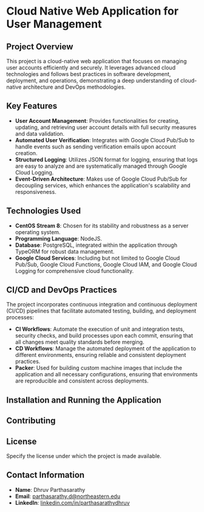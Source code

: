 # Cloud Native Web Application for User Management

## Project Overview

This project is a cloud-native web application that focuses on managing user accounts efficiently and securely. It leverages advanced cloud technologies and follows best practices in software development, deployment, and operations, demonstrating a deep understanding of cloud-native architecture and DevOps methodologies.

## Key Features

- **User Account Management**: Provides functionalities for creating, updating, and retrieving user account details with full security measures and data validation.
- **Automated User Verification**: Integrates with Google Cloud Pub/Sub to handle events such as sending verification emails upon account creation.
- **Structured Logging**: Utilizes JSON format for logging, ensuring that logs are easy to analyze and are systematically managed through Google Cloud Logging.
- **Event-Driven Architecture**: Makes use of Google Cloud Pub/Sub for decoupling services, which enhances the application's scalability and responsiveness.

## Technologies Used

- **CentOS Stream 8**: Chosen for its stability and robustness as a server operating system.
- **Programming Language**: NodeJS.
- **Database**: PostgreSQL, integrated within the application through TypeORM for robust data management.
- **Google Cloud Services**: Including but not limited to Google Cloud Pub/Sub, Google Cloud Functions, Google Cloud IAM, and Google Cloud Logging for comprehensive cloud functionality.

## CI/CD and DevOps Practices

The project incorporates continuous integration and continuous deployment (CI/CD) pipelines that facilitate automated testing, building, and deployment processes:

- **CI Workflows**: Automate the execution of unit and integration tests, security checks, and build processes upon each commit, ensuring that all changes meet quality standards before merging.
- **CD Workflows**: Manage the automated deployment of the application to different environments, ensuring reliable and consistent deployment practices.
- **Packer**: Used for building custom machine images that include the application and all necessary configurations, ensuring that environments are reproducible and consistent across deployments.

## Installation and Running the Application

<!-- Instructions here detail how to set up your local development environment, configure necessary cloud services, and deploy the application both locally and on cloud platforms. -->

## Contributing

<!-- Guidelines for how contributors can get involved, propose changes, submit patches, and report bugs. -->

## License

Specify the license under which the project is made available. 

## Contact Information
- **Name**: Dhruv Parthasarathy
- **Email**: [parthasarathy.d@northeastern.edu](mailto:parthasarathy.d@northeastern.edu)
- **LinkedIn**: [linkedin.com/in/parthasarathydhruv](https://www.linkedin.com/in/parthasarathydhruv/)
